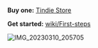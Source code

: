 **Buy one:** [Tindie Store](https://www.tindie.com/products/eried/flipper-zero-mayhem-hat-esp32btcamerasdnrf24/)

**Get started:** [wiki/First-steps](https://github.com/eried/flipperzero-mayhem/wiki/First-steps)

![IMG_20230310_205705](https://user-images.githubusercontent.com/1091420/224445146-91255a49-c85f-4463-8a26-70887bbac381.jpg)

